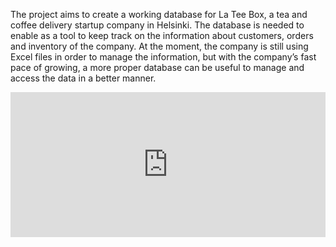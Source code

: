 The project aims to create a working database for La Tee Box, a tea and coffee delivery startup company in Helsinki. The database is needed to enable as a tool to keep track on the information about customers, orders and inventory of the company. At the moment, the company is still using Excel files in order to manage the information, but with the company’s fast pace of growing, a more proper database can be useful to manage and access the data in a better manner. 

<div style='position:relative;padding-bottom:46%'><iframe src='https://gfycat.com/ifr/SandyFlippantBlackcrappie' frameborder='0' scrolling='no' width='100%' height='100%' style='position:absolute;top:0;left:0;' allowfullscreen></iframe></div>
